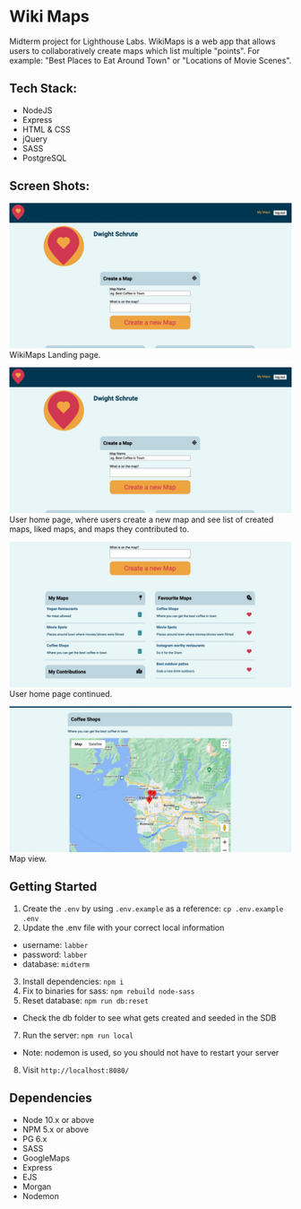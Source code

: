 # Wiki Maps

Midterm project for Lighthouse Labs. WikiMaps is a web app that allows users to collaboratively create maps which list multiple "points". For example: "Best Places to Eat Around Town" or "Locations of Movie Scenes".

## Tech Stack:

- NodeJS
- Express
- HTML & CSS
- jQuery
- SASS
- PostgreSQL

## Screen Shots:

![Home](https://github.com/carmtsang/WikiMaps/blob/master/docs/user_homepage.jpg)
WikiMaps Landing page.

![User Page](https://github.com/carmtsang/WikiMaps/blob/master/docs/user_homepage.jpg)
User home page, where users create a new map and see list of created maps, liked maps, and maps they contributed to.

![User Page](https://github.com/carmtsang/WikiMaps/blob/master/docs/user_homepage2.jpg)
User home page continued.

![Map](https://github.com/carmtsang/WikiMaps/blob/master/docs/map.jpg)
Map view.

## Getting Started

1. Create the `.env` by using `.env.example` as a reference: `cp .env.example .env`
2. Update the .env file with your correct local information

- username: `labber`
- password: `labber`
- database: `midterm`

3. Install dependencies: `npm i`
4. Fix to binaries for sass: `npm rebuild node-sass`
5. Reset database: `npm run db:reset`

- Check the db folder to see what gets created and seeded in the SDB

7. Run the server: `npm run local`

- Note: nodemon is used, so you should not have to restart your server

8. Visit `http://localhost:8080/`

## Dependencies

- Node 10.x or above
- NPM 5.x or above
- PG 6.x
- SASS
- GoogleMaps
- Express
- EJS
- Morgan
- Nodemon
